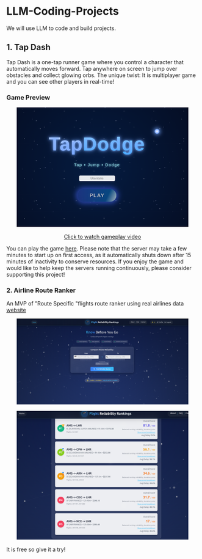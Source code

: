 # LLM-Coding-Projects

We will use LLM to code and build projects.

 ## 1. Tap Dash

Tap Dash is a one-tap runner game where you control a character that automatically moves forward. Tap anywhere on screen to jump over obstacles and collect glowing orbs. The unique twist: It is multiplayer game and you can see other players in real-time!

### Game Preview

<p align="center">
<a href="tap-dash-server/videos/tap-dash-single-player.mp4" target="_blank">
  <img src="tap-dash-server/videos/thumbnail.png" alt="Tap Dash Gameplay" width="450">
</a>
</p>

<p align="center">
  <a href="tap-dash-server/videos/tap-dash-single-player.mp4" target="_blank">Click to watch gameplay video</a>
</p>

You can play the game [here](https://llms-first-projects.onrender.com/). Please note that the server may take a few minutes to start up on first access, as it automatically shuts down after 15 minutes of inactivity to conserve resources. If you enjoy the game and would like to help keep the servers running continuously, please consider supporting this project!


### 2. Airline Route Ranker

An MVP of "Route Specific "flights route ranker using real airlines data [website](https://www.bestflighs.org/)

<p align="center">
  <img src="assets/landing1.png" alt="Landing Page" width="450">
</p>

<p align="center">
  <img src="assets/landing2.png" alt="Routes ranking" width="450">
</p>

It is free so give it a try!